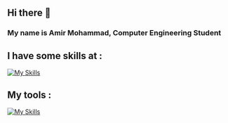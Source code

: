 ## Hi there 👋
### My name is Amir Mohammad, Computer Engineering Student
## I have some skills at :
[![My Skills](https://skillicons.dev/icons?i=cpp,html,css,figma)](https://skillicons.dev)

## My tools : 
[![My Skills](https://skillicons.dev/icons?i=vscode,github,git,linux)](https://skillicons.dev)
